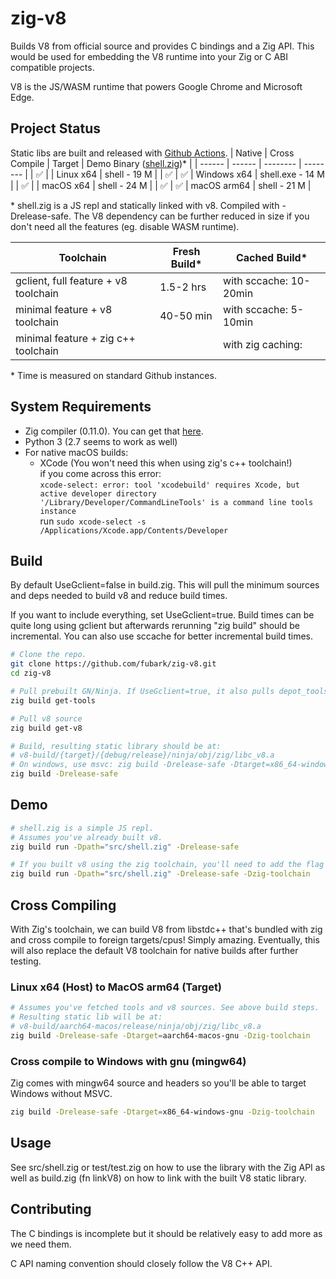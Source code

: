# zig-v8

Builds V8 from official source and provides C bindings and a Zig API. This would be used for embedding the V8 runtime into your Zig or C ABI compatible projects.

V8 is the JS/WASM runtime that powers Google Chrome and Microsoft Edge.

## Project Status
Static libs are built and released with [Github Actions](https://github.com/fubark/zig-v8/actions).
| Native | Cross Compile | Target | Demo Binary ([shell.zig](https://github.com/fubark/zig-v8/blob/master/src/shell.zig))* |
| ------ | ------ | -------- | -------- |
| ✅ | | Linux x64 | shell - 19 M |
| ✅ | ✅ | Windows x64 | shell.exe - 14 M |
| ✅ | | macOS x64 | shell - 24 M |
| ✅ | ✅ | macOS arm64 | shell - 21 M |

\* shell.zig is a JS repl and statically linked with v8. Compiled with -Drelease-safe. The V8 dependency can be further reduced in size if you don't need all the features (eg. disable WASM runtime).

| Toolchain | Fresh Build* | Cached Build* |
| ------ | ------ | ------ |
| gclient, full feature + v8 toolchain | 1.5-2 hrs | with sccache: 10-20min |
| minimal feature + v8 toolchain | 40-50 min | with sccache: 5-10min |
| minimal feature + zig c++ toolchain |  | with zig caching:  |

\* Time is measured on standard Github instances.

## System Requirements
- Zig compiler (0.11.0). You can get that [here](https://ziglang.org/download/).
- Python 3 (2.7 seems to work as well)
- For native macOS builds:
  - XCode (You won't need this when using zig's c++ toolchain!)<br/>
if you come across this error:<br />
`xcode-select: error: tool 'xcodebuild' requires Xcode, but active developer directory '/Library/Developer/CommandLineTools' is a command line tools instance`<br />
  run `sudo xcode-select -s /Applications/Xcode.app/Contents/Developer`

## Build
By default UseGclient=false in build.zig. This will pull the minimum sources and deps needed to build v8 and reduce build times.

If you want to include everything, set UseGclient=true. Build times can be quite long using gclient but afterwards rerunning "zig build" should be incremental. You can also use sccache for better incremental build times.

```sh
# Clone the repo.
git clone https://github.com/fubark/zig-v8.git
cd zig-v8

# Pull prebuilt GN/Ninja. If UseGclient=true, it also pulls depot_tools.
zig build get-tools

# Pull v8 source
zig build get-v8

# Build, resulting static library should be at:
# v8-build/{target}/{debug/release}/ninja/obj/zig/libc_v8.a
# On windows, use msvc: zig build -Drelease-safe -Dtarget=x86_64-windows-msvc
zig build -Drelease-safe
```
## Demo
```sh
# shell.zig is a simple JS repl.
# Assumes you've already built v8.
zig build run -Dpath="src/shell.zig" -Drelease-safe

# If you built v8 using the zig toolchain, you'll need to add the flag here as well.
zig build run -Dpath="src/shell.zig" -Drelease-safe -Dzig-toolchain
```

## Cross Compiling
With Zig's toolchain, we can build V8 from libstdc++ that's bundled with zig and cross compile to foreign targets/cpus! Simply amazing. Eventually, this will also replace the default V8 toolchain for native builds after further testing.
### Linux x64 (Host) to MacOS arm64 (Target)
```sh
# Assumes you've fetched tools and v8 sources. See above build steps.
# Resulting static lib will be at:
# v8-build/aarch64-macos/release/ninja/obj/zig/libc_v8.a
zig build -Drelease-safe -Dtarget=aarch64-macos-gnu -Dzig-toolchain
```

### Cross compile to Windows with gnu (mingw64)
Zig comes with mingw64 source and headers so you'll be able to target Windows without MSVC.
```sh
zig build -Drelease-safe -Dtarget=x86_64-windows-gnu -Dzig-toolchain
```

## Usage

See src/shell.zig or test/test.zig on how to use the library with the Zig API as well as build.zig (fn linkV8) on how to link with the built V8 static library.

## Contributing

The C bindings is incomplete but it should be relatively easy to add more as we need them.

C API naming convention should closely follow the V8 C++ API.
